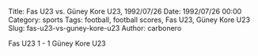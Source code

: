 Title: Fas U23 vs. Güney Kore U23, 1992/07/26
Date: 1992/07/26 00:00
Category: sports
Tags: football, football scores, Fas U23, Güney Kore U23
Slug: fas-u23-vs-guney-kore-u23
Author: carbonero


Fas U23 1 - 1 Güney Kore U23
